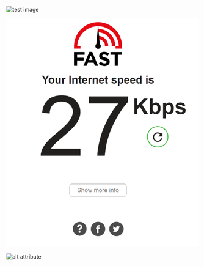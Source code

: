 ![test image](https://github.com/MooKorea/genvisis-docs-tests/blob/main/images/cineCantRotate.gif?raw=true)

![another test image](/images/Screenshot2021-03-11150847.png)

![alt attribute](https://github.com/MooKorea/genvisis-docs-tests/blob/main/images/masterz.gif?raw=true)
